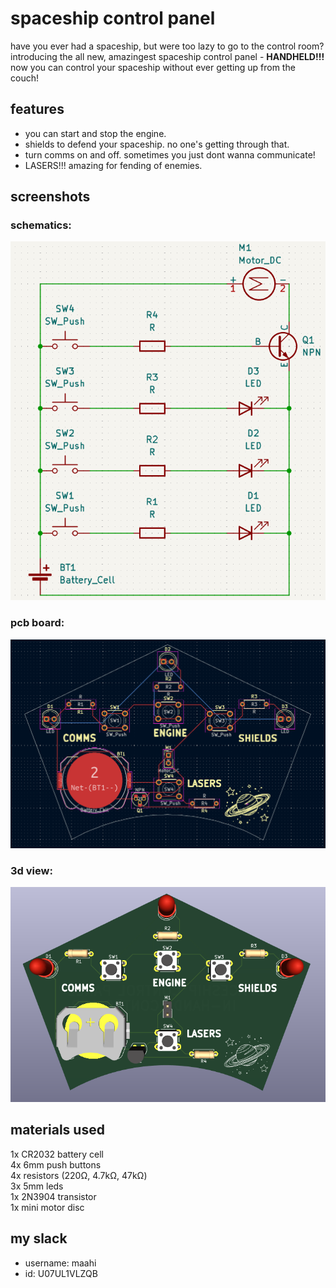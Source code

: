 # spaceship control panel

have you ever had a spaceship, but were too lazy to go to the control room?<br>
introducing the all new, amazingest spaceship control panel - **HANDHELD!!!**<br>
now you can control your spaceship without ever getting up from the couch!<br>

## features

- you can start and stop the engine.
- shields to defend your spaceship. no one's getting through that.
- turn comms on and off. sometimes you just dont wanna communicate!
- LASERS!!! amazing for fending of enemies.

## screenshots

### schematics:
![screenshot of schematics](screenshots/schem.png)

### pcb board:
![screenshot of pcb board](screenshots/pcb.png)

### 3d view:
![screenshot of 3d view](screenshots/3d.png)

## materials used

1x CR2032 battery cell<br>
4x 6mm push buttons<br>
4x resistors (220Ω, 4.7kΩ, 47kΩ)<br>
3x 5mm leds<br>
1x 2N3904 transistor<br>
1x mini motor disc

## my slack

- username: maahi
- id: U07UL1VLZQB
